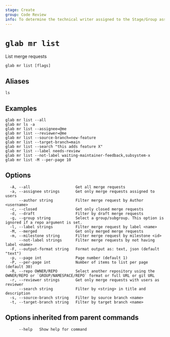```yaml
---
stage: Create
group: Code Review
info: To determine the technical writer assigned to the Stage/Group associated with this page, see https://about.gitlab.com/handbook/product/ux/technical-writing/#assignments
---
```


<!--
This documentation is auto generated by a script.
Please do not edit this file directly. Run `make gen-docs` instead.
-->

# `glab mr list`

List merge requests

```plaintext
glab mr list [flags]
```

## Aliases

```plaintext
ls
```

## Examples

```plaintext
glab mr list --all
glab mr ls -a
glab mr list --assignee=@me
glab mr list --reviewer=@me
glab mr list --source-branch=new-feature
glab mr list --target-branch=main
glab mr list --search "this adds feature X"
glab mr list --label needs-review
glab mr list --not-label waiting-maintainer-feedback,subsystem-x
glab mr list -M --per-page 10

```

## Options

```plaintext
  -A, --all                    Get all merge requests
  -a, --assignee strings       Get only merge requests assigned to users
      --author string          Filter merge request by Author <username>
  -c, --closed                 Get only closed merge requests
  -d, --draft                  Filter by draft merge requests
  -g, --group string           Select a group/subgroup. This option is ignored if a repo argument is set.
  -l, --label strings          Filter merge request by label <name>
  -M, --merged                 Get only merged merge requests
  -m, --milestone string       Filter merge request by milestone <id>
      --not-label strings      Filter merge requests by not having label <name>
  -F, --output-format string   Format output as: text, json (default "text")
  -p, --page int               Page number (default 1)
  -P, --per-page int           Number of items to list per page (default 30)
  -R, --repo OWNER/REPO        Select another repository using the OWNER/REPO or `GROUP/NAMESPACE/REPO` format or full URL or git URL
  -r, --reviewer strings       Get only merge requests with users as reviewer
      --search string          Filter by <string> in title and description
  -s, --source-branch string   Filter by source branch <name>
  -t, --target-branch string   Filter by target branch <name>
```

## Options inherited from parent commands

```plaintext
      --help   Show help for command
```
